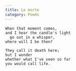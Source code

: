 ```yaml
---
title: Le morte
category: Poems
---
```


    When that moment comes,
    and I hear the candle's light
      go out in a whisper,
    where will I be then?

    They call it death here;
    but I wonder
    whether what I've seen so far
    you would call life.


